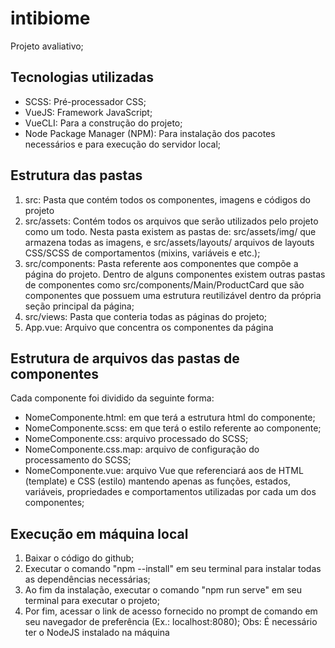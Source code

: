 # intibiome
Projeto avaliativo;

## Tecnologias utilizadas
* SCSS: Pré-processador CSS;
* VueJS: Framework JavaScript;
* VueCLI: Para a construção do projeto;
* Node Package Manager (NPM): Para instalação dos pacotes necessários e para execução do servidor local;

## Estrutura das pastas
1. src: Pasta que contém todos os componentes, imagens e códigos do projeto
2. src/assets: Contém todos os arquivos que serão utilizados pelo projeto como um todo. Nesta pasta existem as pastas de: src/assets/img/ que armazena todas as imagens, e src/assets/layouts/ arquivos de layouts CSS/SCSS de comportamentos (mixins, variáveis e etc.);
3. src/components: Pasta referente aos componentes que compõe a página do projeto. Dentro de alguns componentes existem outras pastas de componentes como src/components/Main/ProductCard que são componentes que possuem uma estrutura reutilizável dentro da própria seção principal da página;
4. src/views: Pasta que conteria todas as páginas do projeto;
5. App.vue: Arquivo que concentra os componentes da página

## Estrutura de arquivos das pastas de componentes
Cada componente foi dividido da seguinte forma:
* NomeComponente.html: em que terá a estrutura html do componente;
* NomeComponente.scss: em que terá o estilo referente ao componente;
* NomeComponente.css: arquivo processado do SCSS;
* NomeComponente.css.map: arquivo de configuração do processamento do SCSS;
* NomeComponente.vue: arquivo Vue que referenciará aos de HTML (template) e CSS (estilo) mantendo apenas as funções, estados, variáveis, propriedades e comportamentos utilizadas por cada um dos componentes;  

## Execução em máquina local
1. Baixar o código do github;
2. Executar o comando "npm --install" em seu terminal para instalar todas as dependências necessárias;
3. Ao fim da instalação, executar o comando "npm run serve" em seu terminal para executar o projeto;
4. Por fim, acessar o link de acesso fornecido no prompt de comando em seu navegador de preferência (Ex.: localhost:8080);
Obs: É necessário ter o NodeJS instalado na máquina

